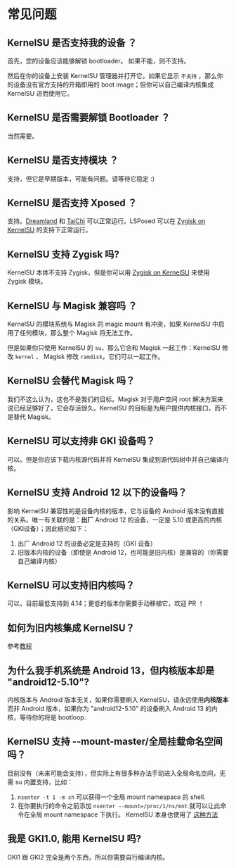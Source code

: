 # 常见问题

## KernelSU 是否支持我的设备 ？

首先，您的设备应该能够解锁 bootloader。 如果不能，则不支持。

然后在你的设备上安装 KernelSU 管理器并打开它，如果它显示 `不支持` ，那么你的设备没有官方支持的开箱即用的 boot image；但你可以自己编译内核集成 KernelSU 进而使用它。

## KernelSU 是否需要解锁 Bootloader ？

当然需要。

## KernelSU 是否支持模块 ？

支持，但它是早期版本，可能有问题。请等待它稳定 :)

## KernelSU 是否支持 Xposed ？

支持。[Dreamland](https://github.com/canyie/Dreamland) 和 [TaiChi](https://taichi.cool) 可以正常运行。LSPosed 可以在 [Zygisk on KernelSU](https://github.com/Dr-TSNG/ZygiskOnKernelSU) 的支持下正常运行。

## KernelSU 支持 Zygisk 吗?

KernelSU 本体不支持 Zygisk，但是你可以用 [Zygisk on KernelSU](https://github.com/Dr-TSNG/ZygiskOnKernelSU) 来使用 Zygisk 模块。

## KernelSU 与 Magisk 兼容吗 ？

KernelSU 的模块系统与 Magisk 的 magic mount 有冲突，如果 KernelSU 中启用了任何模块，那么整个 Magisk 将无法工作。

但是如果你只使用 KernelSU 的 `su`，那么它会和 Magisk 一起工作：KernelSU 修改 `kernel` 、 Magisk 修改 `ramdisk`，它们可以一起工作。

## KernelSU 会替代 Magisk 吗？

我们不这么认为，这也不是我们的目标。Magisk 对于用户空间 root 解决方案来说已经足够好了，它会存活很久。KernelSU 的目标是为用户提供内核接口，而不是替代 Magisk。

## KernelSU 可以支持非 GKI 设备吗？

可以。但是你应该下载内核源代码并将 KernelSU 集成到源代码树中并自己编译内核。

## KernelSU 支持 Android 12 以下的设备吗？

影响 KernelSU 兼容性的是设备内核的版本，它与设备的 Android 版本没有直接的关系。唯一有关联的是：**出厂** Android 12 的设备，一定是 5.10 或更高的内核（GKI设备）；因此结论如下：

1. 出厂 Android 12 的设备必定是支持的（GKI 设备）
2. 旧版本内核的设备（即使是 Android 12，也可能是旧内核）是兼容的（你需要自己编译内核）

## KernelSU 可以支持旧内核吗？

可以，目前最低支持到 4.14；更低的版本你需要手动移植它，欢迎 PR ！

## 如何为旧内核集成 KernelSU？

参考[教程](how-to-integrate-for-non-gki)

## 为什么我手机系统是 Android 13，但内核版本却是 "android12-5.10"?

内核版本与 Android 版本无关，如果你需要刷入 KernelSU，请永远使用**内核版本**而非 Android 版本，如果你为 "android12-5.10" 的设备刷入 Android 13 的内核，等待你的将是 bootloop.

## KernelSU 支持 --mount-master/全局挂载命名空间吗？

目前没有（未来可能会支持），但实际上有很多种办法手动进入全局命名空间，无需 su 内置支持，比如：

1. `nsenter -t 1 -m sh` 可以获得一个全局 mount namespace 的 shell.
2. 在你要执行的命令之前添加 `nsenter --mount=/proc/1/ns/mnt` 就可以让此命令在全局 mount namespace 下执行。 KernelSU 本身也使用了 [这种方法](https://github.com/tiann/KernelSU/blob/77056a710073d7a5f7ee38f9e77c9fd0b3256576/manager/app/src/main/java/me/weishu/kernelsu/ui/util/KsuCli.kt#L115)

## 我是 GKI1.0, 能用 KernelSU 吗?

GKI1 跟 GKI2 完全是两个东西，所以你需要自行编译内核。
